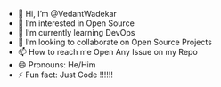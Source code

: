- 👋 Hi, I’m @VedantWadekar
- 👀 I’m interested in Open Source
- 🌱 I’m currently learning DevOps
- 💞️ I’m looking to collaborate on Open Source Projects
- 📫 How to reach me Open Any Issue on my Repo
- 😄 Pronouns: He/Him
- ⚡ Fun fact: Just Code !!!!!!

<!---
VedantWadekar/VedantWadekar is a ✨ special ✨ repository because its `README.md` (this file) appears on your GitHub profile.
You can click the Preview link to take a look at your changes.
--->
